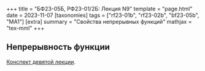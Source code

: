 +++
title = "БФ23-05Б, РФ23-01/2Б: Лекция N9"
template = "page.html"
date = 2023-11-07
[taxonomies]
tags = ["rf23-01b", "rf23-02b", "bf23-05b", "MA1"]
[extra]
summary = "Свойства непрерывных функций"
mathjax = "tex-mml"
+++

<!-- more -->

## Непрерывность функции

[Конспект девятой лекции](/MA1_Lecture_9.pdf). 